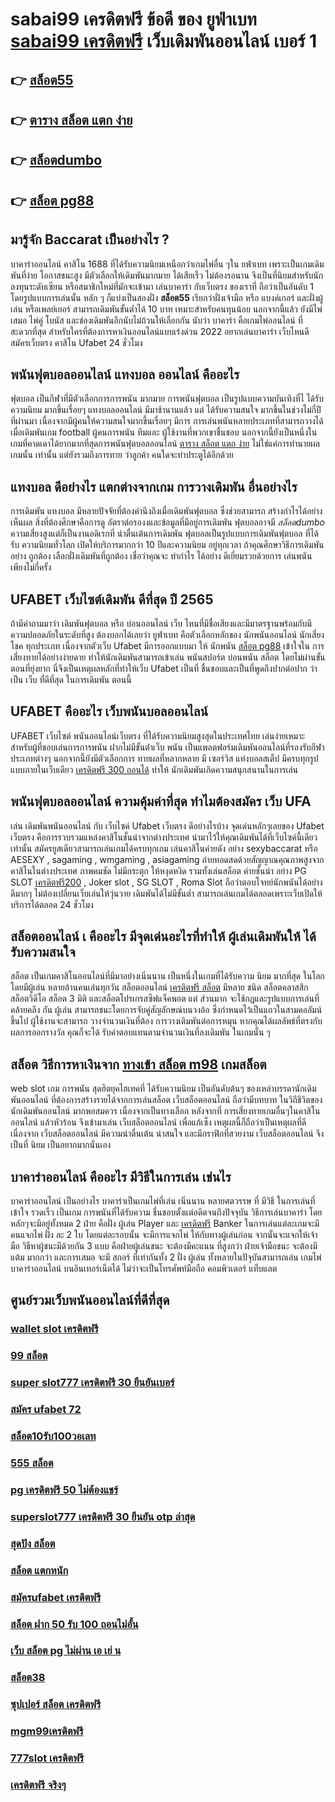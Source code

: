 # sabai99 เครดิตฟรี ข้อดี ของ ยูฟ่าเบท [sabai99 เครดิตฟรี](https://www.ufaeat.com/ufabet-master-login/)  เว็บเดิมพันออนไลน์  เบอร์ 1

## 👉 [สล็อต55](https://www.ufaeat.com/ufabet-master-login/)
## 👉 [ตาราง สล็อต แตก ง่าย](https://www.ufaeat.com/)
## 👉 [สล็อตdumbo](https://www.ufaeat.com/register/)
## 👉 [สล็อต pg88](https://www.ufaeat.com/register/)

## มารู้จัก  Baccarat  เป็นอย่างไร ? 

บาคาร่าออนไลน์  คาสิโน 1688  ที่ได้รับความนิยมเหนือกว่าเกมไพ่อื่น ๆใน ยฟ่าเบท  เพราะเป็นเกมเดิมพันที่ง่าย โอกาสชนะสูง มีตัวเลือกให้เดิมพันมากมาย ได้เสียเร็ว ไม่ต้องรอนาน จึงเป็นที่นิยมสำหรับนักลงทุนระดับเซียน หรือสมาชิกใหม่ที่มักจะเข้ามา  เล่นบาคาร่า  กับเว็บตรง ของเราที่  ถือว่าเป็นอันดับ 1 โดยรูปแบบการเล่นนั้น หลัก ๆ ก็แบ่งเป็นสองฝั่ง **สล็อต55** เรียกว่าฝั่งเจ้ามือ หรือ แบงค์เกอร์ และฝั่งผู้เล่น หรือเพลย์เยอร์ สามารถเดิมพันขั้นต่ำได้ 10 บาท เหมาะสำหรับคนทุนน้อย นอกจากนี้แล้ว ยังมีไพ่เสมอ ไพ่คู่ โบนัส และช่องเดิมพันอีกนับไม่ถ้วนให้เลือกกัน นับว่า บาคาร่า คือเกมไพ่ออนไลน์ ที่ สะดวกที่สุด  สำหรับใครที่ต้องการหาเงินออนไลน์แบบเร่งด่วน 2022 อยากเล่นบาคาร่า เว็บไหนดี  สมัครเว็บตรง คาสิโน Ufabet   24 ชั่วโมง


##  พนันฟุตบอลออนไลน์   แทงบอล  ออนไลน์ คืออะไร

ฟุตบอล  เป็นกีฬาที่มีตัวเลือกการการพนัน มากมาย การพนันฟุตบอล  เป็นรูปแบบความบันเทิงที่ไ ได้รับความนิยม มากขึ้นเรื่อยๆ  แทงบอลออนไลน์  มีมาช้านานแล้ว แต่ ได้รับความสนใจ มากขึ้นในช่วงไม่กี่ปีที่ผ่านมา เนื่องจากมีผู้คนให้ความสนใจมากขึ้นเรื่อยๆ มีการ การเล่นพนันหลายประเภทที่สามารถวางได้เมื่อเดิมพันเกม football ผู้คนการพนัน ทีมและ ผู้ใช้งานที่พวกเขาชื่นชอบ นอกจากนี้ยังเป็นหนึ่งในเกมที่คาดเดาได้ยากมากที่สุดการพนันฟุตบอลออนไลน์ [ตาราง สล็อต แตก ง่าย](https://www.ufaeat.com/register/)   ไม่ใช่แค่การทำนายผล เกมนั้น เท่านั้น แต่ยังรวมถึงการทาย ว่าลูกค้า คนใดจะทำประตูได้อีกด้วย

## แทงบอล ดีอย่างไร แตกต่างจากเกม การวางเดิมพัน อื่นอย่างไร

การเดิมพัน  แทงบอล มีหลายปัจจัยที่ต้องคำนึงถึงเมื่อเดิมพันฟุตบอล ซึ่งช่วยสามารถ สร้างกำไรได้อย่างเห็นผล  สิ่งที่ต้องศึกษาคือการดู อัตราต่อรองงและข้อมูลที่มีอยู่การเดิมพัน ฟุตบอลอาจมี *สล็อตdumbo* ความเสี่ยงสูงแต่ก็เป็นงานอดิเรกที่ น่าตื่นเต้นการเดิมพัน ฟุตบอลเป็นรูปแบบการเดิมพันฟุตบอล ที่ได้รับ ความนิยมทั่วโลก  เปิดให้บริการมากกว่า 10 ปีและความนิยม อยู่ทุกเวลา ถ้าคุณศึกษาวิธีการเดิมพันอย่าง ถูกต้อง เลือกฝั่งเดิมพันที่ถูกต้อง เชื่อว่าคุณจะ ทำกำไร ได้อย่าง ดีเยี่ยมรวยด้วยการ เล่นพนัน เพียงไม่กี่ครั้ง

## UFABET เว็บไซต์เดิมพัน ดีที่สุด ปี 2565 

ถ้ามีคำถามมาว่า เดิมพันฟุตบอล   หรือ  บ่อนออนไลน์  เว็บ ไหนที่มีชื่อเสียงและมีมาตรฐานพร้อมกับมีความปลอดภัยในระดับที่สูง ต้องบอกได้เลยว่า ยูฟ่าเบท  คือตัวเลือกหลักของ นักพนันออนไลน์ นักเสี่ยงโชค ทุกประเภท  เนื่องจากตัวเว็บ Ufabet  มีการออกแบบมา ให้ นักพนัน [สล็อต pg88](https://www.ufaeat.com/ufabet-master-login/) เข้าใจใน การเสี่ยงทายได้อย่างง่ายดาย ทำให้นักเดิมพันสามารถเข้าเล่น พนันสปอร์ต   บ่อนพนัน สล็อต โดยไม่ผ่านขั้นตอนที่ยุ่งยาก นี่จึงเป็นเหตุผลหลักที่ทำให้เว็บ Ufabet  เป็นที่ ชื่นชอบและเป็นที่พูดถึงปากต่อปาก ว่าเป็น เว็บ  ที่ดีที่สุด ในการเดิมพัน  ตอนนี้


## UFABET คืออะไร เว็บพนันบอลออนไลน์

UFABET เว็บไซต์  พนันออนไลน์เว็บตรง  ที่ได้รับความนิยมสูงสุดในประเทศไทย เล่นง่ายเหมาะสำหรับผู้ที่ชอบเล่นการการพนัน  ฝากไม่มีขั้นต่ําเว็บ พนัน  เป็นแพลตฟอร์มเดิมพันออนไลน์ที่รองรับกีฬาประเภทต่างๆ นอกจากนี้ยังมีตัวเลือกการ ทายผลที่หลากหลาย มี เซอร์วิส   แท่งบอลสเต็ป  มีครบทุกรูปแบบภายในเว็บเดียว [เครดิตฟรี 300 ถอนได้](https://www.ufaeat.com/credit-free-50/) ทำให้  นักเดิมพันเกิดความสนุกสนานในการเล่น

## พนันฟุตบอลออนไลน์    ความคุ้มค่าที่สุด ทำไมต้องสมัคร เว็บ UFA 

เล่น เดิมพันพนันออนไลน์ กับ เว็บไซค์ Ufabet เว็บตรง ดีอย่างไรบ้าง จุดเด่นหลักๆเลยของ Ufabet เว็บตรง  คือการรวบรวมแหล่งคาสิโนชั้นนำจากต่างประเทศ นำมาไว้ให้คุณเดิมพันได้ที่เว็บไซค์นี้เดียวเท่านั้น สมัครยูสเดียวสามารถเล่นเกมได้ครบทุกเกม เล่นคาสิโนค่ายดัง   อย่าง  sexybaccarat หรือ AESEXY , sagaming , wmgaming , asiagaming ถ่ายทอดสดด้วยสัญญาณคุณภาพสูงจากคาสิโนในต่างประเทศ ภาพคมชัด ไม่มีกระตุก  ให้หงุดหงิด  รวมทั้งเล่นสล็อต ค่ายชั้นนำ อย่าง PG SLOT [เครดิตฟรี200](https://www.ufaeat.com/) , Joker slot , SG SLOT , Roma Slot ถือว่าตอบโจทย์นักพนันได้อย่าง ดีมากๆ ไม่ต้องเปลี่ยนเว็บเล่นให้วุ่นวาย เดิมพันได้ไม่มีขั้นต่ำ สามารถเล่นเกมได้ตลอดเพราะเว็บเปิดให้บริการได้ตลอด 24 ชั่วโมง


##  สล็อตออนไลน์ เ คืออะไร มีจุดเด่นอะไรที่ทำให้ ผู้เล่นเดิมพันให้ ได้รับความสนใจ 

สล็อต เป็นเกมคาสิโนออนไลน์ที่มีมาอย่างเนิ่นนาน เป็นหนึ่งในเกมที่ได้รับความ นิยม มากที่สุด ในโลกโดยมีผู้เล่น หลายล้านคนเล่นทุกวัน  สล็อตออนไลน์ [เครดิตฟรี สล็อต](https://www.ufaeat.com/ทางเข้ายูฟ่าเบท-ufabet/) มีหลาย ชนิด  สล็อตคลาสสิก สล็อตวิดีโอ สล็อต 3 มิติ และสล็อตโปรเกรสซีฟแจ็คพอต แต่ ส่วนมาก จะใช้กฎและรูปแบบการเล่นที่คล้ายคลึง กัน ผู้เล่น สามารถชนะโดยการจับคู่สัญลักษณ์บนวงล้อ ซึ่งกำหนดไว้เป็นแถวในสามคอลัมน์ขึ้นไป  ผู้ใช้งานจะสามารถ วางจำนวนเงินที่ต้อง การวางเดิมพันต่อการหมุน หากคุณได้ผลลัพธ์ที่ตรงกับผลการออกรางวัล คุณก็จะได้ รับค่าตอบแทนตามจำนวนเงินที่ลงเดิมพัน ในเกมนั้น ๆ


##  สล็อต วิธีการหาเงินจาก [ทางเข้า สล็อต m98](https://www.ufaeat.com/regis-ufabet-master-free/) เกมสล็อต

 web slot  เกม การพนัน สุดฮิตยุคไฮเทคที่  ได้รับความนิยม เป็นอันดับต้นๆ ของเหล่าบรรดานักเดิมพันออนไลน์  ที่ต้องการสร้างรายได้จากการเล่นสล็อต   เว็บสล็อตออนไลน์ ถือว่ามีบทบาท ในวิถีชีวิตของนักเดิมพันออนไลน์ มากพอสมควร เนื่องจากเป็นทางเลือก หลังจากที่ การเสี่ยงทายเกมอื่นๆในคาสิโนออนไลน์   แล้วหัวร้อน  จึงเข้ามาเล่น เว็บสล็อตออนไลน์ เพื่อแก้เซ็ง เหตุผลนี้ก็ถือว่าเป็นเหตุผลที่ดี เนื่องจาก เว็บสล็อตออนไลน์  มีความน่าตื่นเต้น น่าสนใจ และมีกราฟิกที่สวยงาม  เว็บสล็อตออนไลน์ จึงเป็นที่ นิยม เป็นอยากมากนั่นเอง


## บาคาร่าออนไลน์ คืออะไร  มีวิธีในการเล่น เช่นไร 

บาคาร่าออนไลน์  เป็นอย่างไร  บาคาร่าเป็นเกมไพ่ที่เล่น เนิ่นนาน หลายศตวรรษ  ที่ มีวิธี ในการเล่นที่เข้าใจ รวดเร็ว  เป็นเกม การพนันที่ได้รับความ ชื่นชอบตั้งแต่อดีตจนถึงปัจจุบัน วิธีการเล่นบาคาร่า โดยหลักๆจะมีอยู่ทั้งหมด 2  ฝ่าย คือฝั่ง  ผู้เล่น Player และ [เครดิตฟรี](https://www.ufaeat.com/regis-ufabet-master-free/) Banker ในการเล่นแต่ละเกมจะมีคนแจกไพ่ ฝั่ง  ละ 2 ใบ โดยแต่ละรอบนั้น จะมีการแจกไพ่ ให้กับทางผู้เล่นก่อน จากนั้นจะแจกให้เจ้ามือ วิธีหาผู้ชนะมีด้วยกัน 3 แบบ คือฝ่ายผู้เล่นชนะ จะต้องมีคะแนน ที่สูงกว่า  ฝ่ายเจ้ามือชนะ จะต้องมี แต้ม มากกว่า  และการเสมอ จะมี สกอร์ ที่เท่ากันทั้ง 2 ฝั่ง ผู้เล่น ทั้งหลายในปัจุบันสามารถเล่น  เกมไพ่บาคาร่าออนไลน์  บนอินเทอร์เน็ตได้ ไม่ว่าจะเป็นโทรศัพท์มือถือ คอมพิวเตอร์ แท็บแลต  


## ศูนย์รวมเว็บพนันออนไลน์ที่ดีที่สุด

### [wallet slot เครดิตฟรี](https://atom.io/themes/ทางเข้า%20ufaeat%20สล็อต%20ยืนยัน%20otp%20รับเครดิตฟรีล่าสุด%20008%20สล็อต%20เว็บตรง%20100%)
### [99 สล็อต](https://atom.io/themes/ทางเข้า%20ufaeat%20รวม%20superslot%20เครดิตฟรี%2050%20ยืนยันเบอร์%20008%20สล็อต%20เว็บตรง%20100%)
### [super slot777 เครดิตฟรี 30 ยืนยันเบอร์](https://atom.io/themes/ทางเข้า%20ufaeat%20pg%20เครดิตฟรี%2050ล่าสุด%20008%20สล็อต%20เว็บตรง%20100%)
### [สมัคร ufabet 72](https://atom.io/themes/ทางเข้า%20ufaeat%20สล็อต%20เครดิตฟรี%20ไม่ต้องฝากก่อน%20ไม่ต้องแชร์%20ยืนยันเบอร์โทรศัพท์%20วอ%20เลท%20008%20สล็อต%20เว็บตรง%20100%)
### [สล็อต10รับ100วอเลท](https://atom.io/themes/ทางเข้า%20ufaeat%20สล็อต%20ไม่มีขั้นต่ํา%20008%20สล็อต%20เว็บตรง%20100%)
### [555 สล็อต](https://atom.io/themes/ทางเข้า%20ufaeat%20เครดิตฟรี49บาท%20008%20สล็อต%20เว็บตรง%20100%)
### [pg เครดิตฟรี 50 ไม่ต้องแชร์](https://atom.io/themes/ทางเข้า%20ufaeat%20mfgame%20เครดิตฟรี%2050%20ทั้งหมด%20008%20สล็อต%20เว็บตรง%20100%)
### [superslot777 เครดิตฟรี 30 ยืนยัน otp ล่าสุด](https://atom.io/themes/ทางเข้า%20ufaeat%20fullslotเครดิตฟรี%20008%20สล็อต%20เว็บตรง%20100%)
### [สุดปัง สล็อต](https://atom.io/themes/ทางเข้า%20ufaeat%20เว็บ%20รวม%20สล็อต%20ทุก%20ค่าย%20ฝาก%20ถอน%20ไม่มี%20ขั้น%20ต่ำ%20008%20สล็อต%20เว็บตรง%20100%)
### [สล็อต แตกหนัก](https://atom.io/themes/ทางเข้า%20ufaeat%20สล็อต%20joker%20ฝากถอน%20ไม่มีขั้น%20ต่ํา%20ผ่าน%20วอ%20เลท%20008%20สล็อต%20เว็บตรง%20100%)
### [สมัครufabet เครดิตฟรี](https://atom.io/themes/ทางเข้า%20ufaeat%20สล็อต585%20008%20สล็อต%20เว็บตรง%20100%)
### [สล็อต ฝาก 50 รับ 100 ถอนไม่อั้น](https://atom.io/themes/ทางเข้า%20ufaeat%20789%20สล็อต%20008%20สล็อต%20เว็บตรง%20100%)
### [เว็บ สล็อต pg ไม่ผ่าน เอ เย่ น](https://atom.io/themes/ทางเข้า%20ufaeat%20betflikเครดิตฟรี50%20008%20สล็อต%20เว็บตรง%20100%)
### [สล็อต38](https://atom.io/themes/ทางเข้า%20ufaeat%20689สล็อต%20008%20สล็อต%20เว็บตรง%20100%)
### [ซุปเปอร์ สล็อต เครดิตฟรี](https://atom.io/themes/ทางเข้า%20ufaeat%20m89%20เครดิตฟรี68บาท%20008%20สล็อต%20เว็บตรง%20100%)
### [mgm99เครดิตฟรี](https://atom.io/themes/ทางเข้า%20ufaeat%20สล็อต%20joker%20008%20สล็อต%20เว็บตรง%20100%)
### [777slot เครดิตฟรี](https://atom.io/themes/ทางเข้า%20ufaeat%20สมัคร%20ufabet%20ที่นี่%20008%20สล็อต%20เว็บตรง%20100%)
### [เครดิตฟรี จริงๆ](https://atom.io/themes/ทางเข้า%20ufaeat%20โหลดเกมส์%20สล็อตxo%20008%20สล็อต%20เว็บตรง%20100%)